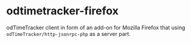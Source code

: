 # odtimetracker-firefox
odTimeTracker client in form of an add-on for Mozilla Firefox that using `odTimeTracker/http-jsonrpc-php` as a server part.
